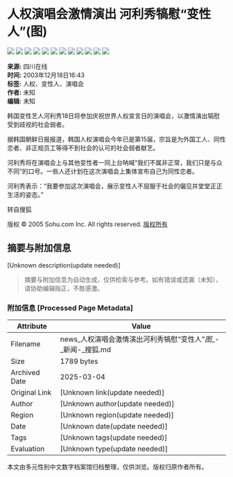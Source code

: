 # 人权演唱会激情演出 河利秀犒慰“变性人”(图)

![](https://photo.sohu.com/2003/12/18/61/Img217086144.jpg)
![](https://photo.sohu.com/2003/12/18/61/Img217086145.jpg)
![](https://photo.sohu.com/2003/12/18/61/Img217086143.jpg)
![](https://photo.sohu.com/2003/12/18/61/Img217086135.jpg)
![](https://photo.sohu.com/2003/12/18/61/Img217086141.jpg)
![](https://photo.sohu.com/2003/12/18/61/Img217086136.jpg)
![](https://photo.sohu.com/2003/12/18/61/Img217086134.jpg)
![](https://photo.sohu.com/2003/12/18/61/Img217086137.jpg)
![](https://photo.sohu.com/2003/12/18/61/Img217086142.jpg)
![](https://photo.sohu.com/2003/12/18/61/Img217086138.jpg)
![](https://photo.sohu.com/2003/12/18/61/Img217086140.jpg)
![](https://photo.sohu.com/2003/12/18/61/Img217086139.jpg)

**来源:** 四川在线  
**时间:** 2003年12月18日16:43  
**标签:** 人权、变性人、演唱会  
**作者:** 未知  
**编辑:** 未知  

韩国变性艺人河利秀18日将参加庆祝世界人权宣言日的演唱会，以激情演出犒慰受到歧视的社会弱者。

据韩国朝鲜日报报道，韩国人权演唱会今年已是第15届，宗旨是为外国工人、同性恋者、非正规员工等得不到社会的认可的社会弱者献艺。

河利秀将在演唱会上与其他变性者一同上台呐喊“我们不属非正常，我们只是与众不同”的口号。一些人还计划在这次演唱会上集体宣布自己为同性恋者。

河利秀表示：“我要参加这次演唱会，展示变性人不屈服于社会的偏见并堂堂正正生活的姿态。”

转自搜狐

版权 © 2005 Sohu.com Inc. All rights reserved. [版权所有](https://www.sohu.com/about/copyright.html)
<!-- tcd_original_link http://news.sohu.com/2003/12/18/61/news217086101.shtml -->


## 摘要与附加信息

<!-- tcd_abstract -->
[Unknown description(update needed)]
<!-- tcd_abstract_end -->

> 摘要与附加信息为自动生成，仅供检索与参考。如有错误或遗漏（未知），请协助编辑指正，不胜感激。

### 附加信息 [Processed Page Metadata]

| Attribute       | Value                                  |
|-----------------|----------------------------------------|
| Filename        | news_人权演唱会激情演出河利秀犒慰“变性人”_图__-_新闻-_搜狐.md                             |
| Size            | 1789 bytes                           |
| Archived Date   | 2025-03-04                             |
| Original Link   | [Unknown link(update needed)]                       |
| Author          | [Unknown author(update needed)]                               |
| Region          | [Unknown region(update needed)]                               |
| Date            | [Unknown date(update needed)]                                 |
| Tags            | [Unknown tags(update needed)]                                 |
| Evaluation            | [Unknown type(update needed)]                                 |
<!-- tcd_table_end -->

本文由多元性别中文数字档案馆归档整理，仅供浏览。版权归原作者所有。
